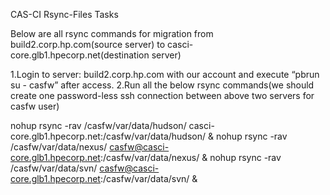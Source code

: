 CAS-CI Rsync-Files Tasks 

Below are all rsync commands for migration from build2.corp.hp.com(source server) to casci-core.glb1.hpecorp.net(destination server)  

1.Login to server: build2.corp.hp.com with our account and execute “pbrun  su - casfw”  after access.
2.Run all the below rsync commands(we should create one password-less ssh connection between above two servers for casfw user)
  
  nohup rsync -rav /casfw/var/data/hudson/  casci-core.glb1.hpecorp.net:/casfw/var/data/hudson/ &
  nohup rsync -rav /casfw/var/data/nexus/ casfw@casci-core.glb1.hpecorp.net:/casfw/var/data/nexus/ &
  nohup rsync -rav /casfw/var/data/svn/ casfw@casci-core.glb1.hpecorp.net:/casfw/var/data/svn/ &
